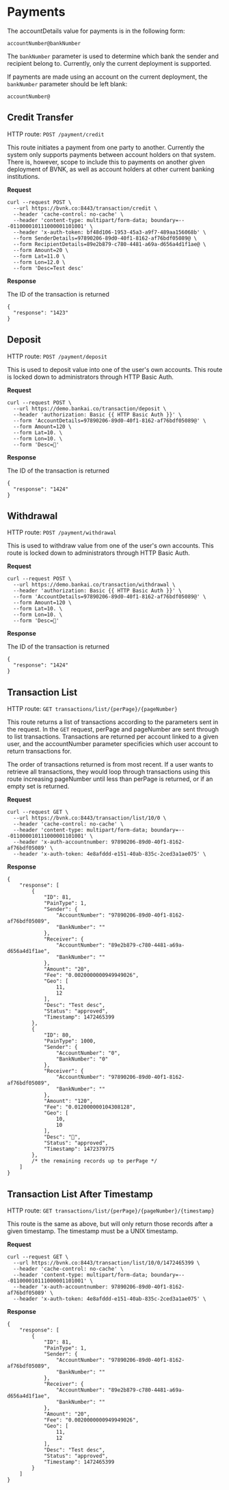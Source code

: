 # Payments

The accountDetails value for payments is in the following form:

`accountNumber@bankNumber`

The `bankNumber` parameter is used to determine which bank the sender and recipient belong to. Currently, 
only the current deployment is supported. 

If payments are made using an account on the current deployment, the `bankNumber` parameter should be left blank:

`accountNumber@`

## Credit Transfer
HTTP route: `POST /payment/credit`

This route initiates a payment from one party to another. Currently the system only supports payments 
between account holders on that system. There is, however, scope to include this to payments on another given 
deployment of BVNK, as well as account holders at other current banking institutions.

__Request__

```
curl --request POST \
  --url https://bvnk.co:8443/transaction/credit \
  --header 'cache-control: no-cache' \
  --header 'content-type: multipart/form-data; boundary=---011000010111000001101001' \
  --header 'x-auth-token: bf48d106-1953-45a3-a9f7-489aa156068b' \
  --form SenderDetails=97890206-89d0-40f1-8162-af76bdf05089@ \
  --form RecipientDetails=89e2b879-c780-4481-a69a-d656a4d1f1ae@ \
  --form Amount=20 \
  --form Lat=11.0 \
  --form Lon=12.0 \
  --form 'Desc=Test desc'
```

__Response__

The ID of the transaction is returned

```
{
  "response": "1423"
}
```

## Deposit
HTTP route: `POST /payment/deposit`

This is used to deposit value into one of the user's own accounts. This route is locked down 
to administrators through HTTP Basic Auth.

__Request__

```
curl --request POST \
  --url https://demo.bankai.co/transaction/deposit \
  --header 'authorization: Basic {{ HTTP Basic Auth }}' \
  --form 'AccountDetails=97890206-89d0-40f1-8162-af76bdf05089@' \
  --form Amount=120 \
  --form Lat=10. \
  --form Lon=10. \
  --form 'Desc=🍊'
```

__Response__

The ID of the transaction is returned

```
{
  "response": "1424"
}
```

## Withdrawal
HTTP route: `POST /payment/withdrawal`

This is used to withdraw value from one of the user's own accounts. This route is locked down 
to administrators through HTTP Basic Auth.

__Request__

```
curl --request POST \
  --url https://demo.bankai.co/transaction/withdrawal \
  --header 'authorization: Basic {{ HTTP Basic Auth }}' \
  --form 'AccountDetails=97890206-89d0-40f1-8162-af76bdf05089@' \
  --form Amount=120 \
  --form Lat=10. \
  --form Lon=10. \
  --form 'Desc=🍊'
```

__Response__

The ID of the transaction is returned

```
{
  "response": "1424"
}
```

## Transaction List
HTTP route: `GET transactions/list/{perPage}/{pageNumber}`

This route returns a list of transactions according to the parameters sent in the request. In the `GET` request,
perPage and pageNumber are sent through to list transactions. Transactions are returned per account linked to a given 
user, and the accountNumber parameter specificies which user account to return transactions for.

The order of transactions returned is from most recent. If a user wants to retrieve all transactions, they would loop through 
transactions using this route increasing pageNumber until less than perPage is returned, or if an empty set is returned.

__Request__

```
curl --request GET \
  --url https://bvnk.co:8443/transaction/list/10/0 \
  --header 'cache-control: no-cache' \
  --header 'content-type: multipart/form-data; boundary=---011000010111000001101001' \
  --header 'x-auth-accountnumber: 97890206-89d0-40f1-8162-af76bdf05089' \
  --header 'x-auth-token: 4e8afddd-e151-40ab-835c-2ced3a1ae075' \
```

__Response__

```
{
    "response": [
        {
            "ID": 81,
            "PainType": 1,
            "Sender": {
                "AccountNumber": "97890206-89d0-40f1-8162-af76bdf05089",
                "BankNumber": ""
            },
            "Receiver": {
                "AccountNumber": "89e2b879-c780-4481-a69a-d656a4d1f1ae",
                "BankNumber": ""
            },
            "Amount": "20",
            "Fee": "0.0020000000949949026",
            "Geo": [
                11,
                12
            ],
            "Desc": "Test desc",
            "Status": "approved",
            "Timestamp": 1472465399
        },
        {
            "ID": 80,
            "PainType": 1000,
            "Sender": {
                "AccountNumber": "0",
                "BankNumber": "0"
            },
            "Receiver": {
                "AccountNumber": "97890206-89d0-40f1-8162-af76bdf05089",
                "BankNumber": ""
            },
            "Amount": "120",
            "Fee": "0.012000000104308128",
            "Geo": [
                10,
                10
            ],
            "Desc": "🍊",
            "Status": "approved",
            "Timestamp": 1472379775
        },
	    /* the remaining records up to perPage */
    ]
}
```

## Transaction List After Timestamp
HTTP route: `GET transactions/list/{perPage}/{pageNumber}/{timestamp}`

This route is the same as above, but will only return those records after a given timestamp. The 
timestamp must be a UNIX timestamp.

__Request__

```
curl --request GET \
  --url https://bvnk.co:8443/transaction/list/10/0/1472465399 \
  --header 'cache-control: no-cache' \
  --header 'content-type: multipart/form-data; boundary=---011000010111000001101001' \
  --header 'x-auth-accountnumber: 97890206-89d0-40f1-8162-af76bdf05089' \
  --header 'x-auth-token: 4e8afddd-e151-40ab-835c-2ced3a1ae075' \
```

__Response__

```
{
    "response": [
        {
            "ID": 81,
            "PainType": 1,
            "Sender": {
                "AccountNumber": "97890206-89d0-40f1-8162-af76bdf05089",
                "BankNumber": ""
            },
            "Receiver": {
                "AccountNumber": "89e2b879-c780-4481-a69a-d656a4d1f1ae",
                "BankNumber": ""
            },
            "Amount": "20",
            "Fee": "0.0020000000949949026",
            "Geo": [
                11,
                12
            ],
            "Desc": "Test desc",
            "Status": "approved",
            "Timestamp": 1472465399
        }
    ]
}
```
